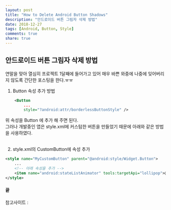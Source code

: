 ```yaml
---
layout: post
title: "How to Delete Android Button Shadows"
description: "안드로이드 버튼 그림자 삭제 방법"
date: 2018-12-27
tags: [Android, Button, Style]
comments: true
share: true
---
```


## 안드로이드 버튼 그림자 삭제 방법

연말을 맞아 열심히 프로젝트 1달째에 들어가고 있어 매우 바쁜 와중에 나중에 잊어버리지 않도록 간단한 포스팅을 한다.ㅠㅠ

1. Button 속성 추가 방법
```xml
    <Button 
        ...
        style="?android:attr/borderlessButtonStyle" />
```
위 속성을 Button 에 추가 해 주면 된다.  
그러나 개발중인 앱은 style.xml에 커스텀한 버튼을 만들었기 때문에 아래와 같은 방법을 사용하였다.  
<br>

2. style.xml의 CustomButton에 속성 추가

```xml
<style name="MyCustomButton" parent="@android:style/Widget.Button">
    ...
    <!-- 아래 속성을 추가 -->
    <item name="android:stateListAnimator" tools:targetApi="lollipop">@null</item> 
</style>
```

#### 끝


참고사이트 :



